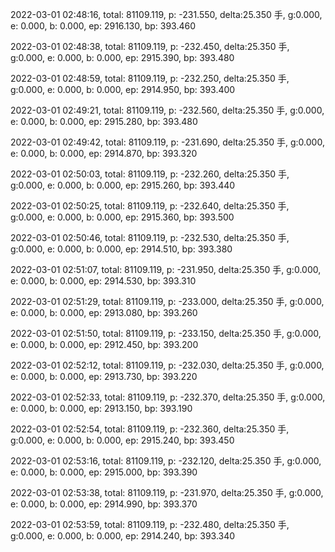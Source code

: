 2022-03-01 02:48:16, total: 81109.119, p: -231.550, delta:25.350 手, g:0.000, e: 0.000, b: 0.000, ep: 2916.130, bp: 393.460

2022-03-01 02:48:38, total: 81109.119, p: -232.450, delta:25.350 手, g:0.000, e: 0.000, b: 0.000, ep: 2915.390, bp: 393.480

2022-03-01 02:48:59, total: 81109.119, p: -232.250, delta:25.350 手, g:0.000, e: 0.000, b: 0.000, ep: 2914.950, bp: 393.400

2022-03-01 02:49:21, total: 81109.119, p: -232.560, delta:25.350 手, g:0.000, e: 0.000, b: 0.000, ep: 2915.280, bp: 393.480

2022-03-01 02:49:42, total: 81109.119, p: -231.690, delta:25.350 手, g:0.000, e: 0.000, b: 0.000, ep: 2914.870, bp: 393.320

2022-03-01 02:50:03, total: 81109.119, p: -232.260, delta:25.350 手, g:0.000, e: 0.000, b: 0.000, ep: 2915.260, bp: 393.440

2022-03-01 02:50:25, total: 81109.119, p: -232.640, delta:25.350 手, g:0.000, e: 0.000, b: 0.000, ep: 2915.360, bp: 393.500

2022-03-01 02:50:46, total: 81109.119, p: -232.530, delta:25.350 手, g:0.000, e: 0.000, b: 0.000, ep: 2914.510, bp: 393.380

2022-03-01 02:51:07, total: 81109.119, p: -231.950, delta:25.350 手, g:0.000, e: 0.000, b: 0.000, ep: 2914.530, bp: 393.310

2022-03-01 02:51:29, total: 81109.119, p: -233.000, delta:25.350 手, g:0.000, e: 0.000, b: 0.000, ep: 2913.080, bp: 393.260

2022-03-01 02:51:50, total: 81109.119, p: -233.150, delta:25.350 手, g:0.000, e: 0.000, b: 0.000, ep: 2912.450, bp: 393.200

2022-03-01 02:52:12, total: 81109.119, p: -232.030, delta:25.350 手, g:0.000, e: 0.000, b: 0.000, ep: 2913.730, bp: 393.220

2022-03-01 02:52:33, total: 81109.119, p: -232.370, delta:25.350 手, g:0.000, e: 0.000, b: 0.000, ep: 2913.150, bp: 393.190

2022-03-01 02:52:54, total: 81109.119, p: -232.360, delta:25.350 手, g:0.000, e: 0.000, b: 0.000, ep: 2915.240, bp: 393.450

2022-03-01 02:53:16, total: 81109.119, p: -232.120, delta:25.350 手, g:0.000, e: 0.000, b: 0.000, ep: 2915.000, bp: 393.390

2022-03-01 02:53:38, total: 81109.119, p: -231.970, delta:25.350 手, g:0.000, e: 0.000, b: 0.000, ep: 2914.990, bp: 393.370

2022-03-01 02:53:59, total: 81109.119, p: -232.480, delta:25.350 手, g:0.000, e: 0.000, b: 0.000, ep: 2914.240, bp: 393.340
